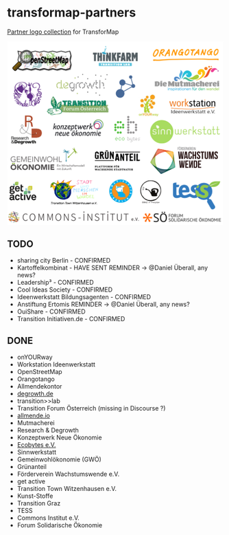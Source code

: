 # transformap-partners

[Partner logo collection](http://discourse.transformap.co/t/collecting-supporter-and-partner-logos/365) for TransforMap

![TransforMap partners](logos.png)

## TODO

* sharing city Berlin - CONFIRMED
* Kartoffelkombinat - HAVE SENT REMINDER -> @Daniel Überall, any news?
* Leadership³ - CONFIRMED
* Cool Ideas Society - CONFIRMED
* Ideenwerkstatt Bildungsagenten - CONFIRMED
* Anstiftung Ertomis REMINDER -> @Daniel Überall, any news?
* OuiShare - CONFIRMED
* Transition Initiativen.de - CONFIRMED

## DONE

* onYOURway
* Workstation Ideenwerkstatt
* OpenStreetMap
* Orangotango
* Allmendekontor
* [degrowth.de](http://www.degrowth.de)
* transition>>lab
* Transition Forum Österreich (missing in Discourse ?)
* [allmende.io](http://allmende.io)
* Mutmacherei
* Research & Degrowth
* Konzeptwerk Neue Ökonomie
* [Ecobytes e.V.](http://ecobytes.net)
* Sinnwerkstatt
* Gemeinwohlökonomie (GWÖ)
* Grünanteil
* Förderverein Wachstumswende e.V.
* get active
* Transition Town Witzenhausen e.V.
* Kunst-Stoffe
* Transition Graz
* TESS
* Commons Institut e.V.
* Forum Solidarische Ökonomie




